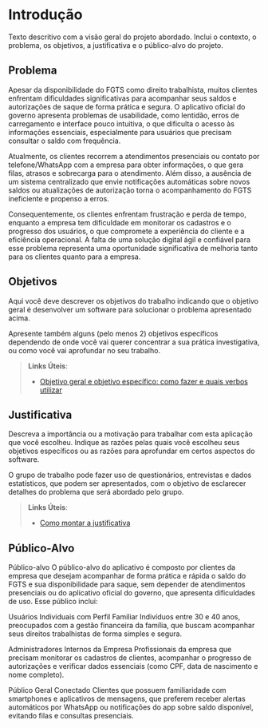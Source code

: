 # Introdução

Texto descritivo com a visão geral do projeto abordado. Inclui o contexto, o problema, os objetivos, a justificativa e o público-alvo do projeto.

## Problema

Apesar da disponibilidade do FGTS como direito trabalhista, muitos clientes enfrentam dificuldades significativas para acompanhar seus saldos e autorizações de saque de forma prática e segura. O aplicativo oficial do governo apresenta problemas de usabilidade, como lentidão, erros de carregamento e interface pouco intuitiva, o que dificulta o acesso às informações essenciais, especialmente para usuários que precisam consultar o saldo com frequência.

Atualmente, os clientes recorrem a atendimentos presenciais ou contato por telefone/WhatsApp com a empresa para obter informações, o que gera filas, atrasos e sobrecarga para o atendimento. Além disso, a ausência de um sistema centralizado que envie notificações automáticas sobre novos saldos ou atualizações de autorização torna o acompanhamento do FGTS ineficiente e propenso a erros.

Consequentemente, os clientes enfrentam frustração e perda de tempo, enquanto a empresa tem dificuldade em monitorar os cadastros e o progresso dos usuários, o que compromete a experiência do cliente e a eficiência operacional. A falta de uma solução digital ágil e confiável para esse problema representa uma oportunidade significativa de melhoria tanto para os clientes quanto para a empresa.
## Objetivos

Aqui você deve descrever os objetivos do trabalho indicando que o objetivo geral é desenvolver um software para solucionar o problema apresentado acima. 

Apresente também alguns (pelo menos 2) objetivos específicos dependendo de onde você vai querer concentrar a sua prática investigativa, ou como você vai aprofundar no seu trabalho.
 
> **Links Úteis**:
> - [Objetivo geral e objetivo específico: como fazer e quais verbos utilizar](https://blog.mettzer.com/diferenca-entre-objetivo-geral-e-objetivo-especifico/)

## Justificativa

Descreva a importância ou a motivação para trabalhar com esta aplicação que você escolheu. Indique as razões pelas quais você escolheu seus objetivos específicos ou as razões para aprofundar em certos aspectos do software.

O grupo de trabalho pode fazer uso de questionários, entrevistas e dados estatísticos, que podem ser apresentados, com o objetivo de esclarecer detalhes do problema que será abordado pelo grupo.

> **Links Úteis**:
> - [Como montar a justificativa](https://guiadamonografia.com.br/como-montar-justificativa-do-tcc/)

## Público-Alvo

Público-alvo
O público-alvo do aplicativo é composto por clientes da empresa que desejam acompanhar de forma prática e rápida o saldo do FGTS e sua disponibilidade para saque, sem depender de atendimentos presenciais ou do aplicativo oficial do governo, que apresenta dificuldades de uso. Esse público inclui:

Usuários Individuais com Perfil Familiar
Indivíduos entre 30 e 40 anos, preocupados com a gestão financeira da família, que buscam acompanhar seus direitos trabalhistas de forma simples e segura.

Administradores Internos da Empresa
Profissionais da empresa que precisam monitorar os cadastros de clientes, acompanhar o progresso de autorizações e verificar dados essenciais (como CPF, data de nascimento e nome completo).

Público Geral Conectado
Clientes que possuem familiaridade com smartphones e aplicativos de mensagens, que preferem receber alertas automáticos por WhatsApp ou notificações do app sobre saldo disponível, evitando filas e consultas presenciais.

